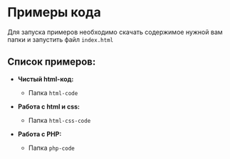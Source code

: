 # Примеры кода

Для запуска примеров необходимо скачать содержимое нужной вам папки и запустить файл `index.html`

## Список примеров:

- **Чистый html-код:**

    - Папка `html-code`
  

- **Работа с html и css:**

    - Папка `html-css-code`


- **Работа с PHP:**

    - Папка `php-code`
